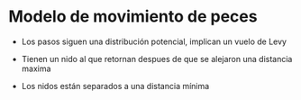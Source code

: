 # Modelo de movimiento de peces

* Los pasos siguen una distribución potencial, implican un vuelo de Levy

* Tienen un nido al que retornan despues de que se alejaron una distancia maxima

* Los nidos están separados a una distancia mínima 

